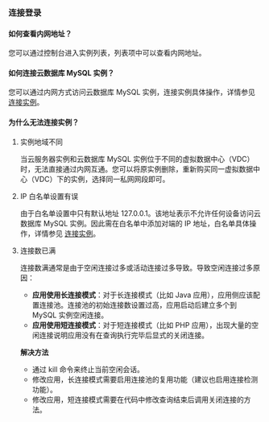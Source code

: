 ### 连接登录

#### 如何查看内网地址？

您可以通过控制台进入实例列表，列表项中可以查看内网地址。

#### 如何连接云数据库 MySQL 实例？

您可以通过内网方式访问云数据库 MySQL 实例，连接实例具体操作，详情参见 [连接实例](./../04.操作指南/02.管理实例/01.连接实例.md)。

#### 为什么无法连接实例？

1. 实例地域不同

   当云服务器实例和云数据库 MySQL 实例位于不同的虚拟数据中心（VDC）时，无法直接通过内网互通。您可以将原实例删除，重新购买同一虚拟数据中心（VDC）下的实例，选择同一私网网段即可。

2. IP 白名单设置有误

   由于白名单设置中只有默认地址 127.0.0.1。该地址表示不允许任何设备访问云数据库 MySQL 实例。因此需在白名单中添加对端的 IP 地址，白名单具体操作，详情参见 [连接实例](./../04.操作指南/02.管理实例/01.连接实例.md)。

3. 连接数已满

   连接数满通常是由于空闲连接过多或活动连接过多导致。导致空闲连接过多原因：

   - **应用使用长连接模式**：对于长连接模式（比如 Java 应用），应用侧应该配置连接池。连接池的初始连接数设置过高，应用启动后建立多个到 MySQL 实例空闲连接。
   - **应用使用短连接模式**：对于短连接模式（比如 PHP 应用），出现大量的空闲连接说明应用没有在查询执行完毕后显式的关闭连接。

   **解决方法**

   + 通过 kill 命令来终止当前空闲会话。
   + 修改应用，长连接模式需要启用连接池的复用功能（建议也启用连接检测功能）。
   + 修改应用，短连接模式需要在代码中修改查询结束后调用关闭连接的方法。
